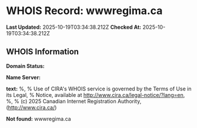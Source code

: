 # WHOIS Record: wwwregima.ca

**Last Updated:** 2025-10-19T03:34:38.212Z
**Checked At:** 2025-10-19T03:34:38.212Z

## WHOIS Information

**Domain Status:** 

**Name Server:** 

**text:** %, % Use of CIRA's WHOIS service is governed by the Terms of Use in its Legal, % Notice, available at http://www.cira.ca/legal-notice/?lang=en, %, % (c) 2025 Canadian Internet Registration Authority, (http://www.cira.ca/)

**Not found:** wwwregima.ca


